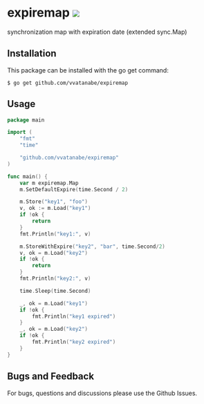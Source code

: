 # expiremap ![](https://github.com/vvatanabe/expiremap/workflows/Go/badge.svg)

synchronization map with expiration date (extended sync.Map)

## Installation

This package can be installed with the go get command:

```
$ go get github.com/vvatanabe/expiremap
```

## Usage

```go
package main

import (
	"fmt"
	"time"

	"github.com/vvatanabe/expiremap"
)

func main() {
	var m expiremap.Map
	m.SetDefaultExpire(time.Second / 2)

	m.Store("key1", "foo")
	v, ok := m.Load("key1")
	if !ok {
		return
	}
	fmt.Println("key1:", v)

	m.StoreWithExpire("key2", "bar", time.Second/2)
	v, ok = m.Load("key2")
	if !ok {
		return
	}
	fmt.Println("key2:", v)

	time.Sleep(time.Second)

	_, ok = m.Load("key1")
	if !ok {
		fmt.Println("key1 expired")
	}
	_, ok = m.Load("key2")
	if !ok {
		fmt.Println("key2 expired")
	}
}
```

## Bugs and Feedback

For bugs, questions and discussions please use the Github Issues.
